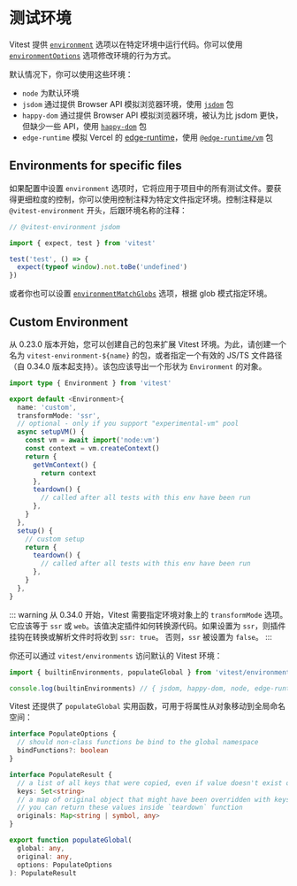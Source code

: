 # 测试环境

Vitest 提供 [`environment`](/config/#environment) 选项以在特定环境中运行代码。你可以使用 [`environmentOptions`](/config/#environmentoptions) 选项修改环境的行为方式。

默认情况下，你可以使用这些环境：

- `node` 为默认环境
- `jsdom` 通过提供 Browser API 模拟浏览器环境，使用 [`jsdom`](https://github.com/jsdom/jsdom) 包
- `happy-dom` 通过提供 Browser API 模拟浏览器环境，被认为比 jsdom 更快，但缺少一些 API，使用 [`happy-dom`](https://github.com/capricorn86/happy-dom) 包
- `edge-runtime` 模拟 Vercel 的 [edge-runtime](https://edge-runtime.vercel.app/)，使用 [`@edge-runtime/vm`](https://www.npmjs.com/package/@edge-runtime/vm) 包

## Environments for specific files

如果配置中设置 `environment` 选项时，它将应用于项目中的所有测试文件。要获得更细粒度的控制，你可以使用控制注释为特定文件指定环境。控制注释是以 `@vitest-environment` 开头，后跟环境名称的注释：

```ts
// @vitest-environment jsdom

import { expect, test } from 'vitest'

test('test', () => {
  expect(typeof window).not.toBe('undefined')
})
```

或者你也可以设置 [`environmentMatchGlobs`](https://vitest.dev/config/#environmentmatchglobs) 选项，根据 glob 模式指定环境。

## Custom Environment

从 0.23.0 版本开始，您可以创建自己的包来扩展 Vitest 环境。为此，请创建一个名为 `vitest-environment-${name}` 的包，或者指定一个有效的 JS/TS 文件路径（自 0.34.0 版本起支持）。该包应该导出一个形状为 `Environment` 的对象。

```ts
import type { Environment } from 'vitest'

export default <Environment>{
  name: 'custom',
  transformMode: 'ssr',
  // optional - only if you support "experimental-vm" pool
  async setupVM() {
    const vm = await import('node:vm')
    const context = vm.createContext()
    return {
      getVmContext() {
        return context
      },
      teardown() {
        // called after all tests with this env have been run
      },
    }
  },
  setup() {
    // custom setup
    return {
      teardown() {
        // called after all tests with this env have been run
      },
    }
  },
}
```

::: warning
从 0.34.0 开始，Vitest 需要指定环境对象上的 `transformMode` 选项。它应该等于 `ssr` 或 `web`。该值决定插件如何转换源代码。如果设置为 `ssr`，则插件挂钩在转换或解析文件时将收到 `ssr: true`。 否则，`ssr` 被设置为 `false`。
:::

你还可以通过 `vitest/environments` 访问默认的 Vitest 环境：

```ts
import { builtinEnvironments, populateGlobal } from 'vitest/environments'

console.log(builtinEnvironments) // { jsdom, happy-dom, node, edge-runtime }
```

Vitest 还提供了 `populateGlobal` 实用函数，可用于将属性从对象移动到全局命名空间：

```ts
interface PopulateOptions {
  // should non-class functions be bind to the global namespace
  bindFunctions?: boolean
}

interface PopulateResult {
  // a list of all keys that were copied, even if value doesn't exist on original object
  keys: Set<string>
  // a map of original object that might have been overridden with keys
  // you can return these values inside `teardown` function
  originals: Map<string | symbol, any>
}

export function populateGlobal(
  global: any,
  original: any,
  options: PopulateOptions
): PopulateResult
```
